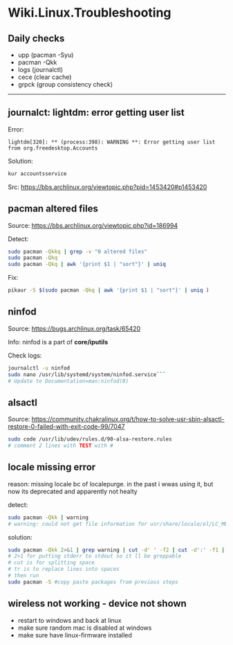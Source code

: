 # Wiki.Linux.Troubleshooting

## Daily checks

- upp (pacman -Syu)
- pacman -Qkk
- logs (journalctl)
- cece (clear cache)
- grpck (group consistency check)


---

## journalct: lightdm: error getting user list
Error:
```
lightdm[320]: ** (process:398): WARNING **: Error getting user list from org.freedesktop.Accounts
```

Solution:
```sh
kur accountsservice
```

Src: https://bbs.archlinux.org/viewtopic.php?pid=1453420#p1453420


## pacman altered files

Source: <https://bbs.archlinux.org/viewtopic.php?id=186994>

Detect:
```sh
sudo pacman -Qkkq | grep -v "0 altered files"
sudo pacman -Qkq
sudo pacman -Qkq | awk '{print $1 | "sort"}' | uniq
```

Fix:
```sh
pikaur -S $(sudo pacman -Qkq | awk '{print $1 | "sort"}' | uniq )
```

## ninfod

Source: <https://bugs.archlinux.org/task/65420>

Info: ninfod is a part of **core/iputils**

Check logs:
```sh
journalctl -u ninfod
sudo nano /usr/lib/systemd/system/ninfod.service```
# Update to Documentation=man:ninfod(8)
```


## alsactl

Source: <https://community.chakralinux.org/t/how-to-solve-usr-sbin-alsactl-restore-0-failed-with-exit-code-99/7047>

```sh
sudo code /usr/lib/udev/rules.d/90-alsa-restore.rules
# comment 2 lines with TEST with #
```


## locale missing error

reason: missing locale bc of localepurge. in the past i wwas using it, but now its deprecated and apparently not healty

detect:
```sh
sudo pacman -Qkk | warning
# warning: could not get file information for usr/share/locale/el/LC_MESSAGES/xfce4-panel.mo
```

solution:
```sh
sudo pacman -Qkk 2>&1 | grep warning | cut -d' ' -f2 | cut -d':' -f1 | uniq | tr '\n' ' '
# 2>1 for putting stderr to stdout so it ll be greppable
# cut is for splitting space
# tr is to replace lines into spaces
# then run
sudo pacman -S #copy paste packages from previous steps
```


## wireless not working - device not shown
- restart to windows and back at linux
- make sure random mac is disabled at windows
- make sure have linux-firmware installed

